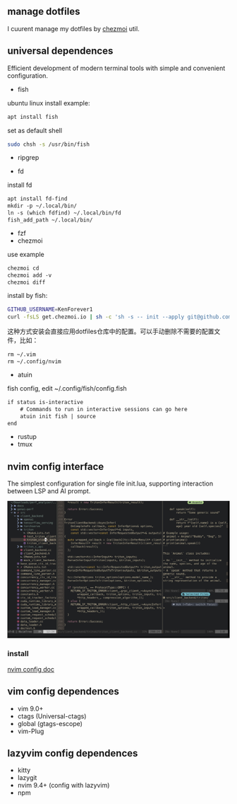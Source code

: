 ## manage dotfiles
I cuurent manage my dotfiles by [chezmoi](https://www.chezmoi.io/quick-start/) util.

## universal dependences

Efficient development of modern terminal tools with simple and convenient configuration.

+ fish

ubuntu linux install example:

```bash
apt install fish
```

set as default shell
```bash
sudo chsh -s /usr/bin/fish
```

+ ripgrep

+ fd

install fd

```fish
apt install fd-find
mkdir -p ~/.local/bin/
ln -s (which fdfind) ~/.local/bin/fd
fish_add_path ~/.local/bin/
```

+ fzf
+ chezmoi

use example
```fish
chezmoi cd
chezmoi add -v
chezmoi diff
```

install by fish:

```bash
GITHUB_USERNAME=KenForever1
curl -fsLS get.chezmoi.io | sh -c 'sh -s -- init --apply git@github.com:'$GITHUB_USERNAME'/dotfiles.git'
```

这种方式安装会直接应用dotfiles仓库中的配置。可以手动删除不需要的配置文件，比如：
```fish
rm ~/.vim
rm ~/.config/nvim
```

+ atuin

fish config, edit ~/.config/fish/config.fish

```
if status is-interactive
    # Commands to run in interactive sessions can go here
    atuin init fish | source
end
```

+ rustup
+ tmux

## nvim config interface

The simplest configuration for single file init.lua, supporting interaction between LSP and AI prompt.

![](./doc/nvim_interface.jpg)

### install 

[nvim config doc](./dot_config/nvim/readme.md)

## vim config dependences

+ vim 9.0+
+ ctags (Universal-ctags)
+ global (gtags-escope)
+ vim-Plug

## lazyvim config dependences

+ kitty
+ lazygit
+ nvim 9.4+ (config with lazyvim)
+ npm

